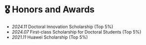# 🎖 Honors and Awards
- *2024.11* Doctoral Innovation Scholarship (Top 5%)
- *2024.07* First-class Scholarship for Doctoral Students (Top 5%)
- *2021.11* Huawei Scholarship (Top 5%)